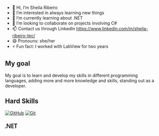 - 👋 Hi, I’m Sheila Ribeiro
- 👀 I’m interested in always learning new things
- 🌱 I’m currently learning about .NET
- 💞️ I’m looking to collaborate on projects involving C#
- 📫 Contact us through LinkedIn https://www.linkedin.com/in/sheila-ribeiro-tec/
- 😄 Pronouns: she/her
- ⚡ Fun fact: I worked with LabView for two years

## My goal

My goal is to learn and develop my skills in different programming languages, adding more and more knowledge and skills, standing out as a developer.

## Hard Skills
[![GitHub](https://img.shields.io/badge/GitHub-000?style=for-the-badge&logo=github&logoColor=30A3DC)](https://docs.github.com/)
[![Git](https://img.shields.io/badge/Git-000?style=for-the-badge&logo=git&logoColor=E94D5F)](https://git-scm.com/doc)

<!-- Redimensionando a imagem usando HTML -->
<img src="https://github.com/ribeirosheila/ribeirosheila/blob/main/dotnet.svg" alt=".NET Logo" width="40px">




